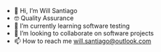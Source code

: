 - 👋 Hi, I’m Will Santiago
- 🤓 Quality Assurance
- 🌱 I’m currently learning software testing
- 👀 I’m looking to collaborate on software projects
- 📫 How to reach me will.santiago@outlook.com
